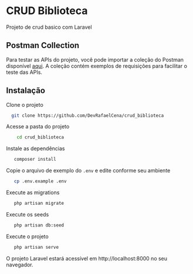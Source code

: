 
# CRUD Biblioteca

Projeto de crud basico com Laravel 

## Postman Collection

Para testar as APIs do projeto, você pode importar a coleção do Postman disponível [aqui](docs/CRUD_lib.postman_collection.json). A coleção contém exemplos de requisições para facilitar o teste das APIs.
## Instalação

Clone o projeto 


```bash
  git clone https://github.com/DevRafaelCena/crud_biblioteca
```
Acesse a pasta do projeto
```bash
    cd crud_biblioteca
```
Instale as dependências

```bash
   composer install
```

Copie o arquivo de exemplo do `.env` e edite conforme seu ambiente

```bash
   cp .env.example .env
```

Execute as migrations

```bash
   php artisan migrate
```

Execute os seeds

```bash
   php artisan db:seed
```

Execute o projeto

```bash
   php artisan serve
```

O projeto Laravel estará acessível em http://localhost:8000 no seu navegador.





